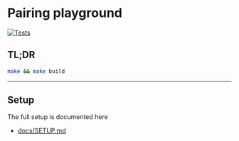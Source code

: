 # Pairing playground

[![Tests](https://github.com/themartec/pairing-playground/actions/workflows/tests.yml/badge.svg)](https://github.com/themartec/pairing-playground/actions/workflows/tests.yml)

## TL;DR

```sh
make && make build
```

---

## Setup

The full setup is documented here

- [docs/SETUP.md](docs/SETUP.md)
